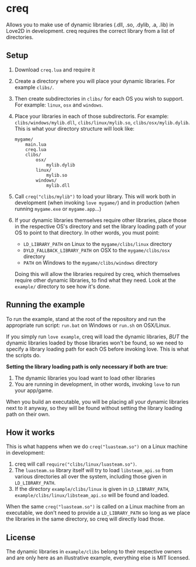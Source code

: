 # creq

Allows you to make use of dynamic libraries (.dll, .so, .dylib, .a, .lib) in
Love2D in development. creq requires the correct library from a list of
directories.

## Setup

1. Download `creq.lua` and require it
2. Create a directory where you will place your dynamic libraries. For example
   `clibs/`.
3. Then create subdirectories in `clibs/` for each OS you wish to support. For
   example: `linux`, `osx` and `windows`.
4. Place your libraries in each of those subdirectoris. For example:
   `clibs/windows/mylib.dll`, `clibs/linux/mylib.so`, `clibs/osx/mylib.dylib`.
   This is what your directory structure will look like:
   ```
   mygame/
       main.lua
       creq.lua
       clibs/
           osx/
               mylib.dylib
           linux/
               mylib.so
           windows/
               mylib.dll
   ```
5. Call `creq("clibs/mylib")` to load your library. This will work both in
   development (when invoking `love mygame/`) and in production (when running
  `mygame.exe` or `mygame.app`...)
6. If your dynamic libraries themselves require other libraries, place those in
   the respective OS's directory and set the library loading path of your OS to
   point to that directory. In other words, you must point:
     - `LD_LIBRARY_PATH` on Linux to the `mygame/clibs/linux` directory
     - `DYLD_FALLBACK_LIBRARY_PATH` on OSX to the `mygame/clibs/osx` directory
     - `PATH` on Windows to the `mygame/clibs/windows` directory

   Doing this will allow the libraries required by creq, which themselves
   require other dynamic libraries, to find what they need. Look
   at the `example/` directory to see how it's done.

## Running the example

To run the example, stand at the root of the repository and run the appropriate
run script: `run.bat` on Windows or `run.sh` on OSX/Linux.

If you simply run `love example`, creq will load the dynamic libraries, *BUT* the
dynamic libraries loaded by those libraries won't be found, so we need to
specify a library loading path for each OS before invoking love. This is what
the scripts do.

**Setting the library loading path is only necessary if both are true:**
  1. The dynamic libraries you load want to load other libraries
  2. You are running in development, in other words, invoking `love` to run
     your app/game.
       
When you build an executable, you will be placing all your dynamic libraries
next to it anyway, so they will be found without setting the library loading
path on their own.

## How it works
This is what happens when we do `creq("luasteam.so")` on a Linux machine
in development:
  1. creq will call `require("clibs/linux/luasteam.so")`.
  2. The `luasteam.so` library itself will try to load
     `libsteam_api.so` from various directories all over the
     system, including those given in `LD_LIBRARY_PATH`.
  3. If the directory `example/clibs/linux` is given in `LD_LIBRARY_PATH`,
     `example/clibs/linux/libsteam_api.so` will be found and loaded.

When the same `creq("luasteam.so")` is called on a Linux machine from an
executable, we don't need to provide a `LD_LIBRARY_PATH` so long as we place the
libraries in the same directory, so creq will directly load those.


## License

The dynamic libraries in `example/clibs` belong to their respective owners and
are only here as an illustrative example, everything else is MIT licensed.

